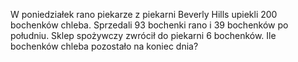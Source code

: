 W poniedziałek rano piekarze z piekarni Beverly Hills upiekli 200 bochenków chleba. Sprzedali 93 bochenki rano i 39 bochenków po południu. Sklep spożywczy zwrócił do piekarni 6 bochenków. Ile bochenków chleba pozostało na koniec dnia?
